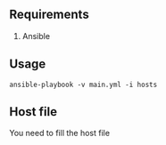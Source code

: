 ## Requirements

1. Ansible

## Usage

```
ansible-playbook -v main.yml -i hosts
```

## Host file
You need to fill the host file
